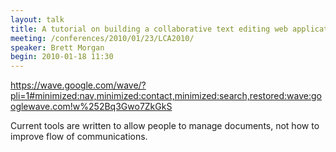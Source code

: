 ```yaml
---
layout: talk
title: A tutorial on building a collaborative text editing web application
meeting: /conferences/2010/01/23/LCA2010/
speaker: Brett Morgan
begin: 2010-01-18 11:30
---
```

<https://wave.google.com/wave/?pli=1#minimized:nav,minimized:contact,minimized:search,restored:wave:googlewave.com!w%252Bq3Gwo7ZkGkS>

Current tools are written to allow people to manage documents, not how to
improve flow of communications.
